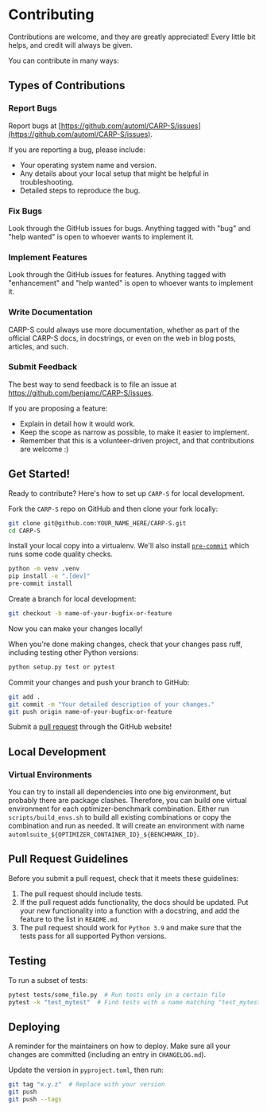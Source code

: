 # Contributing
Contributions are welcome, and they are greatly appreciated! Every little bit
helps, and credit will always be given.

You can contribute in many ways:

## Types of Contributions

### Report Bugs

Report bugs at [https://github.com/automl/CARP-S/issues](https://github.com/automl/CARP-S/issues).

If you are reporting a bug, please include:

- Your operating system name and version.
- Any details about your local setup that might be helpful in troubleshooting.
- Detailed steps to reproduce the bug.

### Fix Bugs

Look through the GitHub issues for bugs. Anything tagged with "bug" and "help
wanted" is open to whoever wants to implement it.

### Implement Features

Look through the GitHub issues for features. Anything tagged with "enhancement"
and "help wanted" is open to whoever wants to implement it.

### Write Documentation

CARP-S could always use more documentation, whether as part of the
official CARP-S docs, in docstrings, or even on the web in blog posts,
articles, and such.

### Submit Feedback

The best way to send feedback is to file an issue at https://github.com/benjamc/CARP-S/issues.

If you are proposing a feature:

- Explain in detail how it would work.
- Keep the scope as narrow as possible, to make it easier to implement.
- Remember that this is a volunteer-driven project, and that contributions are welcome :)

## Get Started!

Ready to contribute? Here's how to set up `CARP-S` for local development.

Fork the `CARP-S` repo on GitHub and then clone your fork locally:
```bash
git clone git@github.com:YOUR_NAME_HERE/CARP-S.git
cd CARP-S
```

Install your local copy into a virtualenv.
We'll also install [`pre-commit`](https://pre-commit.com/) which runs some code quality checks.
```bash
python -m venv .venv
pip install -e ".[dev]"
pre-commit install
```

Create a branch for local development:
```bash
git checkout -b name-of-your-bugfix-or-feature
```

Now you can make your changes locally!

When you're done making changes, check that your changes pass ruff, including testing other Python versions:
```bash
python setup.py test or pytest
```
Commit your changes and push your branch to GitHub:

```bash
git add .
git commit -m "Your detailed description of your changes."
git push origin name-of-your-bugfix-or-feature
```
Submit a [pull request](https://github.com/automl/CARP-S/pulls) through the GitHub website!

## Local Development

### Virtual Environments
You can try to install all dependencies into one big environment, but probably there are package clashes.
Therefore, you can build one virtual environment for each optimizer-benchmark combination.
Either run `scripts/build_envs.sh` to build all existing combinations or copy the combination and run as needed. It will create an environment with name `automlsuite_${OPTIMIZER_CONTAINER_ID}_${BENCHMARK_ID}`.

## Pull Request Guidelines
Before you submit a pull request, check that it meets these guidelines:

1. The pull request should include tests.
2. If the pull request adds functionality, the docs should be updated.
Put your new functionality into a function with a docstring, and add the feature to the list in `README.md`.
3. The pull request should work for `Python 3.9` and
make sure that the tests pass for all supported Python versions.

## Testing
To run a subset of tests:
```bash
pytest tests/some_file.py  # Run tests only in a certain file
pytest -k "test_mytest"  # Find tests with a name matching "test_mytest"
```

## Deploying
A reminder for the maintainers on how to deploy.
Make sure all your changes are committed (including an entry in `CHANGELOG.md`).

Update the version in `pyproject.toml`, then run:

```bash
git tag "x.y.z"  # Replace with your version
git push
git push --tags
```

